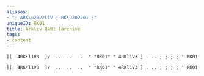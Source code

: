 ```yaml
---
aliases:
- "; ARK\u2022LIV ; RK\u202201 ;"
uniqueID: RK01
title: Arkliv Rk01 [archive
tags:
- content
---
```


`][  4RK•l1V3  ]/  ..  ..  ..  " "RK01" "
4RKl1V3 ] . .. ; ; ; ; ' RK01`

`][  4RK•l1V3  ]/  ..  ..  ..  " "RK01" "
4RKl1V3 ] . .. ; ; ; ; ' RK01`